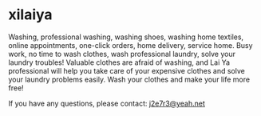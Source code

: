 # xilaiya

Washing, professional washing, washing shoes, washing home textiles, online appointments, one-click orders, home delivery, service home.
Busy work, no time to wash clothes, wash professional laundry, solve your laundry troubles!
Valuable clothes are afraid of washing, and Lai Ya professional will help you take care of your expensive clothes and solve your laundry problems easily.
Wash your clothes and make your life more free!



If you have any questions, please contact: j2e7r3@yeah.net

